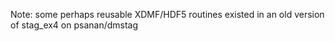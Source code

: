 
Note: some perhaps reusable XDMF/HDF5 routines existed in an old version of stag_ex4 on psanan/dmstag
